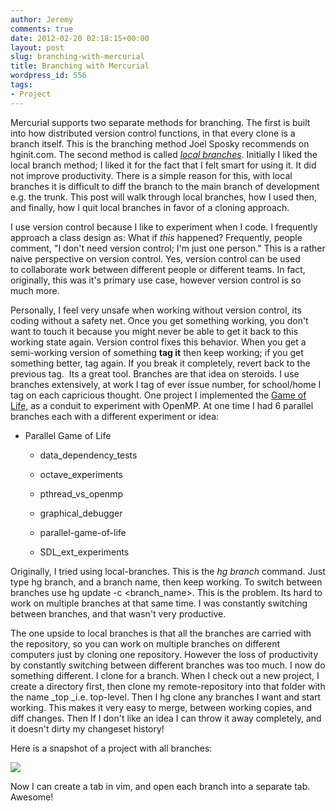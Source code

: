 ```yaml
---
author: Jeremy
comments: true
date: 2012-02-20 02:18:15+00:00
layout: post
slug: branching-with-mercurial
title: Branching with Mercurial
wordpress_id: 556
tags:
- Project
---
```


Mercurial supports two separate methods for branching. The first is built into how distributed version control functions, in that every clone is a branch itself. This is the branching method Joel Sposky recommends on hginit.com. The second method is called _[local branches](http://mercurial.selenic.com/wiki/Branch)_. Initially I liked the local branch method; I liked it for the fact that I felt smart for using it. It did not improve productivity. There is a simple reason for this, with local branches it is difficult to diff the branch to the main branch of development e.g. the trunk. This post will walk through local branches, how I used then, and finally, how I quit local branches in favor of a cloning approach.

<!-- more -->

I use version control because I like to experiment when I code. I frequently approach a class design as: What if _this_ happened? Frequently, people comment, "I don't need version control; I'm just one person." This is a rather naive perspective on version control. Yes, version control can be used to collaborate work between different people or different teams. In fact, originally, this was it's primary use case, however version control is so much more.

Personally, I feel very unsafe when working without version control, its coding without a safety net. Once you get something working, you don't want to touch it because you might never be able to get it back to this working state again. Version control fixes this behavior. When you get a semi-working version of something **tag it** then keep working; if you get something better, tag again. If you break it completely, revert back to the previous tag.  Its a great tool. Branches are that idea on steroids. I use branches extensively, at work I tag of ever issue number, for school/home I tag on each capricious thought. One project I implemented the [Game of Life](http://www.codestrokes.com/2011/10/parallel-game-of-life/), as a conduit to experiment with OpenMP. At one time I had 6 parallel branches each with a different experiment or idea:



	
  * Parallel Game of Life


	
    * data_dependency_tests

	
    * octave_experiments

	
    * pthread_vs_openmp

	
    * graphical_debugger

	
    * parallel-game-of-life

	
    * SDL_ext_experiments





Originally, I tried using local-branches. This is the _hg branch_ command. Just type hg branch, and a branch name, then keep working. To switch between branches use hg update -c <branch_name>. This is the problem. Its hard to work on multiple branches at that same time. I was constantly switching between branches, and that wasn't very productive.







The one upside to local branches is that all the branches are carried with the repository, so you can work on multiple branches on different computers just by cloning one repository. However the loss of productivity by constantly switching between different branches was too much. I now do something different. I clone for a branch. When I check out a new project, I create a directory first, then clone my remote-repository into that folder with the name _top _i.e. top-level. Then I hg clone any branches I want and start working. This makes it very easy to merge, between working copies, and diff changes. Then If I don't like an idea I can throw it away completely, and it doesn't dirty my changeset history!







Here is a snapshot of a project with all branches:


[![](http://www.codestrokes.com/wp-content/uploads/2012/02/Screenshot-GOF-300x272.png)](http://www.codestrokes.com/wp-content/uploads/2012/02/Screenshot-GOF.png)


Now I can create a tab in vim, and open each branch into a separate tab. Awesome!



